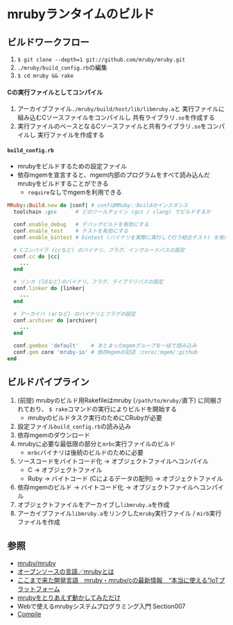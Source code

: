 # mrubyランタイムのビルド
## ビルドワークフロー
1. `$ git clone --depth=1 git://github.com/mruby/mruby.git`
2. `./mruby/build_config.rb`の編集
3. `$ cd mruby && rake`

#### Cの実行ファイルとしてコンパイル
1. アーカイブファイル`./mruby/build/host/lib/libmruby.a`と
   実行ファイルに組み込むCソースファイルをコンパイルし
   共有ライブラリ`.so`を作成する
2. 実行ファイルのベースとなるCソースファイルと共有ライブラリ`.so`をコンパイルし
   実行ファイルを作成する

#### `build_config.rb`
- mrubyをビルドするための設定ファイル
- 依存mgemを宣言すると、mgem内部のプログラムをすべて読み込んだmrubyをビルドすることができる
  - `require`なしでmgemを利用できる

```ruby
MRuby::Build.new do |conf| # confはMRuby::Buildのインスタンス
  toolchain :gcc      # どのツールチェイン (gcc / clang) でビルドするか

  conf.enable_debug   # デバッグビルドを有効にする
  conf.enable_test    # テストを有効にする
  conf.enable_bintest # bintest (バイナリを実際に実行して行う結合テスト) を有効にする

  # Cコンパイラ (ccなど) のバイナリ、フラグ、インクルードパスの設定
  conf.cc do |cc|
    ...
  end

  # リンカ (ldなど)のバイナリ、フラグ、ライブラリパスの設定
  conf.linker do |linker|
    ...
  end

  # アーカイバ (arなど) のバイナリとフラグの設定
  conf.archiver do |archiver|
    ...
  end

  conf.gembox 'default'    # まとまったmgemグループを一括で読み込み
  conf.gem core 'mruby-io' # 依存mgemの記述 :core/:mgem/:github
end
```

## ビルドパイプライン
1. (前提) mrubyのビルド用Rakefileはmruby (`/path/to/mruby/`直下) に同梱されており、
   `$ rake`コマンドの実行によりビルドを開始する
    - mrubyのビルドタスク実行のためにCRubyが必要
2. 設定ファイル`build_config.rb`の読み込み
3. 依存mgemのダウンロード
4. mrubyに必要な最低限の部分と`mrbc`実行ファイルのビルド
    - `mrbc`バイナリは後続のビルドのために必要
4. ソースコードをバイトコード化 -> オブジェクトファイルへコンパイル
    - C -> オブジェクトファイル
    - Ruby -> バイトコード (Cによるデータの配列) -> オブジェクトファイル
4. 依存mgemのビルド -> バイトコード化 -> オブジェクトファイルへコンパイル
5. オブジェクトファイルをアーカイブし`libmruby.a`を作成
6. アーカイブファイル`libmruby.a`をリンクした`mruby`実行ファイル / `mirb`実行ファイルを作成

## 参照
- [mruby/mruby](https://github.com/mruby/mruby)
- [オープンソースの言語／mrubyとは](https://www.ossnews.jp/oss_info/mruby)
- [ここまで来た開発言語　mruby・mruby/cの最新情報　“本当に使える”IoTプラットフォーム](https://www.slideshare.net/shimane-itoc/mrubymrubyciot)
- [mrubyをとりあえず動かしてみただけ](https://dojineko.hateblo.jp/entry/2016/02/11/204349)
- Webで使えるmrubyシステムプログラミング入門 Section007
- [Compile](http://forum.mruby.org/docs/index.html)
